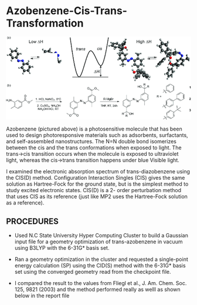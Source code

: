 # Azobenzene-Cis-Trans-Transformation

![Picture1.png](Picture1.png)

Azobenzene (pictured above) is a photosensitive molecule that has been used to design photoresponsive materials such as adsorbents, surfactants, and self-assembled nanostructures. The N=N double bond isomerizes between the cis and the trans conformations when exposed to light. The trans→cis transition occurs when the molecule is exposed to ultraviolet light, whereas the cis→trans transition happens under blue Visible light. 

I examined the electronic absorption spectrum of trans-diazobenzene using the CIS(D) method. Configuration Interaction Singles (CIS) gives the same solution as
Hartree-Fock for the ground state, but is the simplest method to study excited electronic states. CIS(D) is a 2-
order perturbation method that uses CIS as its reference (just like MP2 uses the Hartree-Fock solution as a
reference).

## PROCEDURES

* Used N.C State University Hyper Computing Cluster to build a Gaussian input file for a geometry optimization of trans-azobenzene in vacuum using B3LYP with the 6-31G* basis set.

* Ran a geometry optimization in the cluster and requested a single-point energy calculation (SP) using the CID(S) method with the 6-31G* basis set using the converged geometry read from the checkpoint file.

* I compared the result to the values from Fliegl et al., J. Am. Chem. Soc. 125, 9821 (2003) and the method performed really as welll as shown below in the report file
